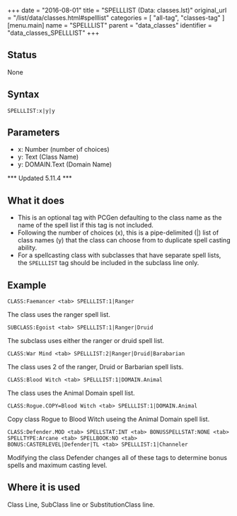 +++
date = "2016-08-01"
title = "SPELLLIST (Data: classes.lst)"
original_url = "/list/data/classes.html#spelllist"
categories = [ "all-tag", "classes-tag" ]
[menu.main]
    name = "SPELLLIST"
    parent = "data_classes"
    identifier = "data_classes_SPELLLIST"
+++

## Status

None

## Syntax

`SPELLLIST:x|y|y`

## Parameters

-   x: Number (number of choices)
-   y: Text (Class Name)
-   y: DOMAIN.Text (Domain Name)



<span id="spelllist"></span> \*\*\* Updated 5.11.4 \*\*\*

What it does
------------

-   This is an optional tag with PCGen defaulting to the class name as
    the name of the spell list if this tag is not included.
-   Following the number of choices (x), this is a pipe-delimited (|)
    list of class names (y) that the class can choose from to duplicate
    spell casting ability.
-   For a spellcasting class with subclasses that have separate spell
    lists, the `SPELLLIST` tag should be included in the subclass
    line only.

Example
-------

`CLASS:Faemancer <tab> SPELLLIST:1|Ranger`

The class uses the ranger spell list.

`SUBCLASS:Egoist <tab> SPELLLIST:1|Ranger|Druid`

The subclass uses either the ranger or druid spell list.

`CLASS:War Mind <tab> SPELLLIST:2|Ranger|Druid|Barabarian`

The class uses 2 of the ranger, Druid or Barbarian spell lists.

`CLASS:Blood Witch <tab> SPELLLIST:1|DOMAIN.Animal`

The class uses the Animal Domain spell list.

`CLASS:Rogue.COPY=Blood Witch <tab> SPELLLIST:1|DOMAIN.Animal`

Copy class Rogue to Blood Witch useing the Animal Domain spell list.

`CLASS:Defender.MOD <tab> SPELLSTAT:INT <tab> BONUSSPELLSTAT:NONE <tab> SPELLTYPE:Arcane <tab> SPELLBOOK:NO <tab> BONUS:CASTERLEVEL|Defender|TL <tab> SPELLLIST:1|Channeler`

Modifying the class Defender changes all of these tags to determine
bonus spells and maximum casting level.

Where it is used
----------------

Class Line, SubClass line or SubstitutionClass line.

